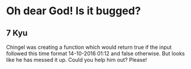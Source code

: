 # Oh dear God! Is it bugged?
## 7 Kyu

Chingel was creating a function which would return true if the input followed this time format 14-10-2016 01:12 and false otherwise. But looks like he has messed it up. Could you help him out? Please!
